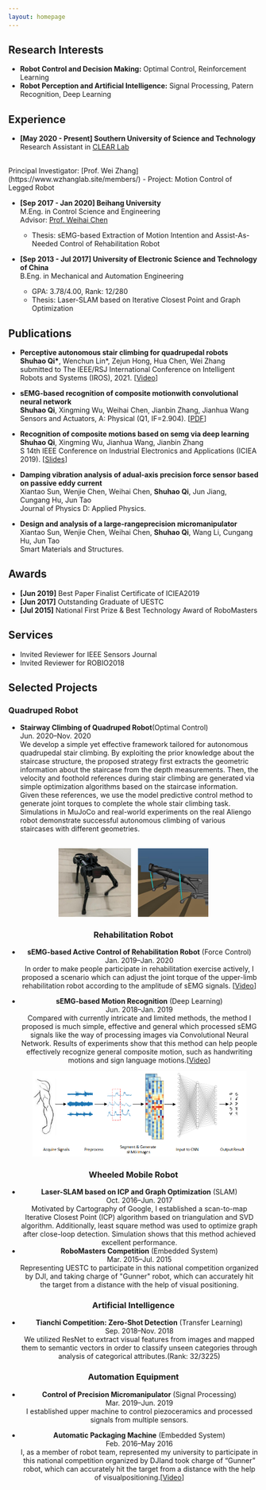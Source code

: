 ```yaml
---
layout: homepage
---
```


## Research Interests

- **Robot Control and Decision Making:** Optimal Control, Reinforcement Learning
- **Robot Perception and Artificial Intelligence:** Signal Processing, Patern Recognition, Deep Learning

## Experience

- **[May 2020 - Present] Southern University of Science and Technology**
  <br>
  Research Assistant in [CLEAR Lab](https://www.wzhanglab.site/)
 <br>
  Principal Investigator: [Prof. Wei Zhang](https://www.wzhanglab.site/members/)
  - Project: Motion Control of Legged Robot 

- **[Sep 2017 - Jan 2020] Beihang University**
  <br>
  M.Eng. in Control Science and Engineering 
  <br> 
  Advisor: [Prof. Weihai Chen](https://dept3.buaa.edu.cn/szjs/zzjs/dgdzjxsyzx1/js/cwh.htm)
  <br>
  - Thesis: sEMG-based Extraction of Motion Intention and Assist-As-Needed Control of Rehabilitation Robot

- **[Sep 2013 - Jul 2017] University of Electronic Science and Technology of China**
  <br>
  B.Eng. in Mechanical and Automation Engineering
  <br>
  - GPA: 3.78/4.00, Rank: 12/280
  - Thesis: Laser-SLAM based on Iterative Closest Point and Graph Optimization
  

## Publications

- **Perceptive autonomous stair climbing for quadrupedal robots**
  <br>
  **Shuhao Qi\***, Wenchun Lin\*, Zejun Hong, Hua Chen, Wei Zhang
  <br>
  submitted to The IEEE/RSJ International Conference on Intelligent Robots and Systems (IROS), 2021.
  [[Video](https://youtu.be/AlnmMoJFpc4)] 

- **sEMG-based recognition of composite motionwith convolutional neural network**
  <br>
  **Shuhao Qi**, Xingming Wu, Weihai Chen, Jianbin Zhang, Jianhua Wang
  <br>
  Sensors and Actuators, A: Physical (Q1, IF=2.904).
  [[PDF](./assets/pdf/2020sEMG.pdf)] 

- **Recognition of composite motions based on semg via deep learning**
  <br>
  **Shuhao Qi**, Xingming Wu, Jianhua Wang, Jianbin Zhang
  <br>S
  14th IEEE Conference on Industrial Electronics and Applications (ICIEA 2019). [[Slides](./assets/pdf/ICIEA.pdf)] 
  <br>
 
- **Damping vibration analysis of adual-axis precision force sensor based on passive eddy current**
  <br>
  Xiantao Sun, Wenjie Chen, Weihai Chen, **Shuhao Qi**, Jun Jiang, Cungang Hu, Jun Tao
  <br>
  Journal of Physics D: Applied Physics.
  <br>
 
- **Design and analysis of a large-rangeprecision micromanipulator**
  <br>
  Xiantao Sun, Wenjie Chen, Weihai Chen, **Shuhao Qi**, Wang Li, Cungang Hu, Jun Tao
  <br>
  Smart Materials and Structures.
  <br>
  
## Awards
- **[Jun 2019]** Best Paper Finalist Certificate of ICIEA2019
- **[Jun 2017]** Outstanding Graduate of UESTC
- **[Jul 2015]** National First Prize & Best Technology Award of RoboMasters
  
  
## Services
- Invited Reviewer for IEEE Sensors Journal
- Invited Reviewer for ROBIO2018 
 

## Selected Projects

### Quadruped Robot

- **Stairway Climbing of Quadruped Robot**(Optimal Control)<br>
Jun. 2020–Nov. 2020
  <br>
We develop a simple yet effective framework tailored for autonomous quadrupedal stair climbing. By exploiting the prior knowledge about the staircase structure, the proposed strategy first extracts the geometric information about the staircase from the depth measurements. Then, the velocity and foothold references during stair climbing are generated via simple optimization algorithms based on the staircase information. Given these references, we use the model predictive control method to generate joint torques to complete the whole stair climbing task. Simulations in MuJoCo and real-world experiments on the real Aliengo robot demonstrate successful autonomous climbing of various staircases with different geometries. 
 <br>
  <div align=center>
  <img width="60%" height="60%" src="./assets/img/display.png"/>


### Rehabilitation Robot

- **sEMG-based Active Control of Rehabilitation Robot** (Force Control) <br>
Jan. 2019–Jan. 2020  <br>
In order to make people participate in rehabilitation exercise actively, I proposed a scenario which can adjust the joint torque of the upper-limb rehabilitation robot according to the amplitude of sEMG signals. [[Video](https://www.youtube.com/watch?v=8iSTeTxN6kQ)]



- **sEMG-based Motion Recognition** (Deep Learning) <br>
Jun. 2018–Jan. 2019 <br>
Compared with currently intricate and limited methods, the method I proposed is much simple, effective and general which processed sEMG signals like the way of processing images via Convolutional Neural Network. Results of experiments show that this method can help people effectively recognize general composite motion, such as handwriting motions and sign language motions.[[Video](https://www.youtube.com/watch?v=5tQSHg5Cdk8)]
  <br>
  <div align=center>
  <img width="90%" height="90%" src="./assets/img/sEMG2020.png"/>



### Wheeled Mobile Robot

- **Laser-SLAM based on ICP and Graph Optimization** (SLAM)<br>
 Oct. 2016–Jun. 2017
  <br>
Motivated by Cartography of Google, I established a scan-to-map Iterative Closest Point (ICP) algorithm based on triangulation and SVD algorithm. Additionally, least square method was used to optimize graph after close-loop detection. Simulation shows that this method achieved excellent performance.
- **RoboMasters Competition** (Embedded System)<br>
 Mar. 2015–Jul. 2015
  <br>
Representing UESTC to participate in this national competition organized by DJI, and taking charge of "Gunner" robot, which can accurately hit the target from a distance with the help of visual positioning.

### Artificial Intelligence
- **Tianchi Competition: Zero-Shot Detection** (Transfer Learning)<br>
 Sep. 2018–Nov. 2018
  <br>
We utilized ResNet to extract visual features from images and mapped them to semantic vectors in order to classify unseen categories through analysis of categorical attributes.(Rank: 32/3225)

### Automation Equipment
- **Control of Precision Micromanipulator** (Signal Processing)<br>
 Mar. 2019–Jun. 2019
  <br>
I established upper machine to control piezoceramics and processed signals from multiple sensors.

- **Automatic Packaging Machine** (Embedded System)<br>
 Feb. 2016–May 2016
  <br>
I, as a member of robot team, represented my university to participate in this national competition organized by DJIand took charge of “Gunner” robot, which can accurately hit the target from a distance with the help of visualpositioning.[[Video](https://www.youtube.com/watch?v=MYVdqLGrYbs)]



